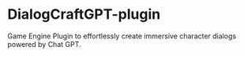 # DialogCraftGPT-plugin
Game Engine Plugin to effortlessly create immersive character dialogs powered by Chat GPT.

